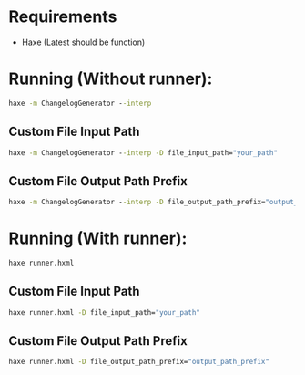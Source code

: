 # Requirements

- Haxe (Latest should be function)

# Running (Without runner):

```bat
haxe -m ChangelogGenerator --interp
```

## Custom File Input Path

```bat
haxe -m ChangelogGenerator --interp -D file_input_path="your_path"
```

## Custom File Output Path Prefix

```bat
haxe -m ChangelogGenerator --interp -D file_output_path_prefix="output_path_prefix"
```

# Running (With runner):

```bat
haxe runner.hxml
```

## Custom File Input Path

```bat
haxe runner.hxml -D file_input_path="your_path"
```

## Custom File Output Path Prefix

```bat
haxe runner.hxml -D file_output_path_prefix="output_path_prefix"
```
